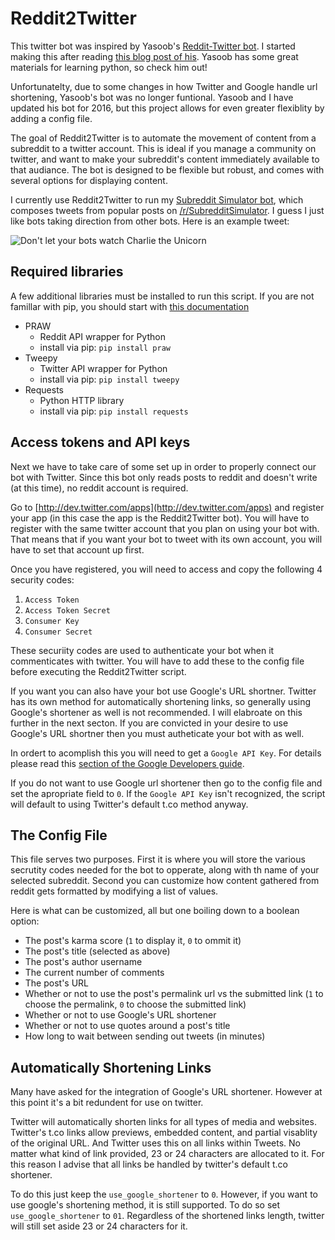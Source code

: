 Reddit2Twitter
=======

This twitter bot was inspired by Yasoob's [Reddit-Twitter bot](https://github.com/yasoob/Reddit-Twitter-bot). I started making this after reading [this blog post of his](http://pythontips.com/2013/09/14/making-a-reddit-twitter-bot/). Yasoob has some great materials for learning python, so check him out!

Unfortunatelty, due to some changes in how Twitter and Google handle url shortening, Yasoob's bot was no longer funtional. Yasoob and I have updated his bot for 2016, but this project allows for even greater flexiblity by adding a config file.

The goal of Reddit2Twitter is to automate the movement of content from a subreddit to a twitter account. This is ideal if you manage a community on twitter, and want to make your subreddit's content immediately available to that audiance. The bot is designed to be flexible but robust, and comes with several options for displaying content.

I currently use Reddit2Twitter to run my [Subreddit Simulator bot](https://twitter.com/subreddit_sim), which composes tweets from popular posts on [/r/SubredditSimulator](https://www.reddit.com/r/SubredditSimulator/). I guess I just like bots taking direction from other bots. Here is an example tweet:

![Don't let your bots watch Charlie the Unicorn](https://github.com/zakagan/Reddit2Twitter/blob/master/Example%20Tweet.png?raw=true)

Required libraries
-----------
A few additional libraries must be installed to run this script. If you are not famillar with pip, you should start with [this documentation](https://pypi.python.org/pypi/pip)

- PRAW
  * Reddit API wrapper for Python
  * install via pip:  ```pip install praw```
- Tweepy
  * Twitter API wrapper for Python
  * install via pip: ```pip install tweepy```
- Requests
  * Python HTTP library
  * install via pip: ```pip install requests```

Access tokens and API keys
-----------
Next we have to take care of some set up in order to properly connect our bot with Twitter. Since this bot only reads posts to reddit and doesn't write (at this time), no reddit account is required.

Go to [http://dev.twitter.com/apps](http://dev.twitter.com/apps) and register your app (in this case the app is the Reddit2Twitter bot). You will have to register with the same twitter account that you plan on using your bot with. That means that if you want your bot to tweet with its own account, you will have to set that account up first.

Once you have registered, you will need to access and copy the following 4 security codes:

1. ```Access Token```
2. ```Access Token Secret```
3. ```Consumer Key```
4. ```Consumer Secret```

These securiity codes are used to authenticate your bot when it commenticates with twitter. You will have to add these to the config file before executing the Reddit2Twitter script.

If you want you can also have your bot use Google's URL shortner. Twitter has its own method for automatically shortening links, so generally using Google's shortener as well is not recommended. I will elabroate on this further in the next secton. If you are convicted in your desire to use Google's URL shortner then you must autheticate your bot with as well.

In ordert to acomplish this you will need to get a ```Google API Key```. For details please read this [section of the Google Developers guide](https://developers.google.com/url-shortener/v1/getting_started#OAuth2Authorizing).

If you do not want to use Google url shortener then go to the config file and set the apropriate field to ```0```. If the ```Google API Key``` isn't recognized, the script will default to using Twitter's default t.co method anyway.

The Config File
-----------
This file serves two purposes. First it is where you will store the various secrutity codes needed for the bot to opperate, along with th name of your selected subreddit. Second you can customize how content gathered from reddit gets formatted by modifying a list of values. 

Here is what can be customized, all but one boiling down to a boolean option:

* The post's karma score (```1``` to display it, ```0``` to ommit it)
* The post's title (selected as above)
* The post's author username 
* The current number of comments 
* The post's URL 
* Whether or not to use the post's permalink url vs the submitted link (```1``` to choose the permalink, ```0``` to choose the submitted link)
* Whether or not to use Google's URL shortener
* Whether or not to use quotes around a post's title
* How long to wait between sending out tweets (in minutes)

Automatically Shortening Links
-----------

Many have asked for the integration of Google's URL shortener. However at this point it's a bit redundent for use on twitter.

Twitter will automatically shorten links for all types of media and websites. Twitter's t.co links allow  previews, embedded content, and partial visablity of the original URL. And Twitter uses this on all links within Tweets. No matter what kind of link provided, 23 or 24 characters are allocated to it. For this reason I advise that all links be handled by twitter's default t.co shortener.

To do this just keep the ```use_google_shortener``` to ```0```. However, if you want to use google's shortening method, it is still supported. To do so set ```use_google_shortener``` to ```01```. Regardless of the shortened links length, twitter will still set aside 23 or 24 characters for it. 


